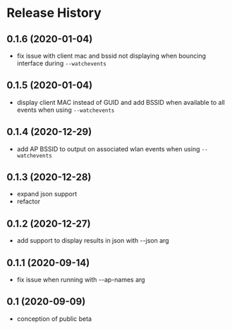 Release History
===============

0.1.6 (2020-01-04)
------------------

- fix issue with client mac and bssid not displaying when bouncing interface during `--watchevents`

0.1.5 (2020-01-04)
------------------

- display client MAC instead of GUID and add BSSID when available to all events when using `--watchevents`

0.1.4 (2020-12-29)
------------------

- add AP BSSID to output on associated wlan events when using `--watchevents`

0.1.3 (2020-12-28)
------------------

- expand json support
- refactor

0.1.2 (2020-12-27)
------------------

- add support to display results in json with --json arg

0.1.1 (2020-09-14)
------------------

- fix issue when running with --ap-names arg

0.1 (2020-09-09)
------------------

- conception of public beta
